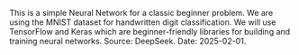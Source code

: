 This is a simple Neural Network for a classic beginner problem. 
We are using the MNIST dataset for handwritten digit classification. We will use TensorFlow and Keras which are beginner-friendly libraries for building and training neural networks. Source: DeepSeek. Date: 2025-02-01.
